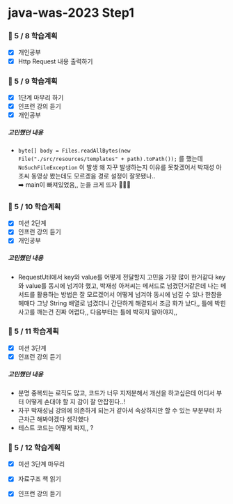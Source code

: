 # java-was-2023 Step1

### 📌 5 / 8 학습계획

- [x] 개인공부
- [x] Http Request 내용 출력하기

### 📌 5 / 9 학습계획

- [x] 1단계 마무리 하기
- [x] 인프런 강의 듣기
- [x] 개인공부

##### 고민했던 내용

* `byte[] body = Files.readAllBytes(new File("./src/resources/templates" + path).toPath());` 를 했는데 `NoSuchFileException`
  이 발생 왜 자꾸 발생하는지 이유를 못찾겠어서 박재성 아조씨 동영상 봤는데도 모르겠음 경로 설정이 잘못됐나..<br>
  ➡️ main이 빠져있었음,, 눈을 크게 뜨자 🤦🏻‍♀️

### 📌 5 / 10 학습계획

- [x] 미션 2단계
- [x] 인프런 강의 듣기
- [x] 개인공부

##### 고민했던 내용

* RequestUtil에서 key와 value를 어떻게 전달할지 고민을 가장 많이 한거같다 key와 value를 동시에 넘겨야 했고, 박재성 아저씨는 메서드로 넘겼던거같은데
  나는 메서드를 활용하는 방법은 잘 모르겠어서 어떻게 넘겨야 동시에 넘길 수 있나 한참을 헤매다 그냥 String 배열로 넘겼더니 간단하게 해결되서 조금 화가 났다,,
  틀에 박힌 사고를 깨는건 진짜 어렵다,, 다음부터는 틀에 박히지 말아야지,,

### 📌 5 / 11 학습계획

- [x] 미션 3단계
- [x] 인프런 강의 듣기

##### 고민했던 내용

* 분명 중복되는 로직도 많고, 코드가 너무 지저분해서 개선을 하고싶은데 어디서 부터 어떻게 손대야 할 지 감이 잘 안잡힌다..!
* 자꾸 박재성님 강의에 의존하게 되는거 같아서 속상하지만 할 수 있는 부분부터 차근차근 해봐야겠다 생각했다
* 테스트 코드는 어떻게 짜지,, ?

### 📌 5 / 12 학습계획

- [x] 미션 3단계 마무리
- [x] 자료구조 책 읽기
- [x] 인프런 강의 듣기

